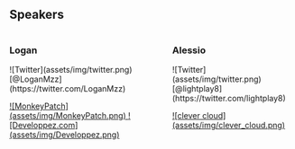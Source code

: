 ## Speakers

<div class="columns">

<div>

<h3>Logan</h3>

<p>![Twitter](assets/img/twitter.png) [@LoganMzz](https://twitter.com/LoganMzz)</p>

<a href="http://www.monkeypatch.io/">
![MonkeyPatch](assets/img/MonkeyPatch.png)
<!-- .element style="height: 70px" -->
</a>

<a href="https://www.developpez.com/">
![Developpez.com](assets/img/Developpez.png)
<!-- .element style="height: 100px" -->
</a>

</div>

<div>

<h3>Alessio</h3>

<p>![Twitter](assets/img/twitter.png) [@lightplay8](https://twitter.com/lightplay8)</p>
<a href="https://www.clever-cloud.com/">
![clever cloud](assets/img/clever_cloud.png)
<!-- .element style="height: 200px" -->
</a>


</div>
</div>
